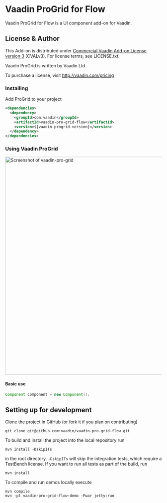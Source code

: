 # Vaadin ProGrid for Flow

Vaadin ProGrid for Flow is a UI component add-on for Vaadin.

## License & Author

This Add-on is distributed under [Commercial Vaadin Add-on License version 3](http://vaadin.com/license/cval-3) (CVALv3). For license terms, see LICENSE.txt.

Vaadin ProGrid is written by Vaadin Ltd.

To purchase a license, visit http://vaadin.com/pricing

### Installing
Add ProGrid to your project
```xml
<dependencies>
  <dependency>
    <groupId>com.vaadin</groupId>
    <artifactId>vaadin-pro-grid-flow</artifactId>
    <version>${vaadin.progrid.version}</version>
  </dependency>
</dependencies>
```

### Using Vaadin ProGrid

[<img src="https://raw.githubusercontent.com/vaadin/vaadin-pro-grid/master/screenshot.gif" width="700" alt="Screenshot of vaadin-pro-grid">](https://vaadin.com/components/vaadin-pro-grid)

#### Basic use
```java
Component component = new Component();
```

## Setting up for development

Clone the project in GitHub (or fork it if you plan on contributing)

```
git clone git@github.com:vaadin/vaadin-pro-grid-flow.git
```

To build and install the project into the local repository run

```mvn install -DskipITs```

in the root directory. `-DskipITs` will skip the integration tests, which require a TestBench license. If you want to run all tests as part of the build, run

```mvn install```

To compile and run demos locally execute

```
mvn compile
mvn -pl vaadin-pro-grid-flow-demo -Pwar jetty:run
```
